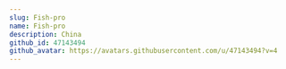 ```yaml
---
slug: Fish-pro
name: Fish-pro
description: China
github_id: 47143494
github_avatar: https://avatars.githubusercontent.com/u/47143494?v=4
---
```


